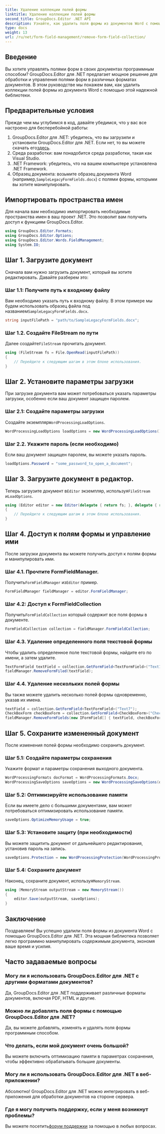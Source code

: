 ```yaml
---
title: Удаление коллекции полей формы
linktitle: Удаление коллекции полей формы
second_title: GroupDocs.Editor .NET API
description: Узнайте, как удалить поля формы из документов Word с помощью GroupDocs.Editor для .NET, с помощью этого пошагового руководства. Идеально подходит для разработчиков.
type: docs
weight: 13
url: /ru/net/form-field-management/remove-form-field-collection/
---
```

## Введение
Вы хотите управлять полями форм в своих документах программным способом? GroupDocs.Editor для .NET предлагает мощное решение для обработки и управления полями форм в различных форматах документов. В этом руководстве мы покажем вам, как удалить коллекции полей формы из документа Word с помощью этой надежной библиотеки. 
## Предварительные условия
Прежде чем мы углубимся в код, давайте убедимся, что у вас все настроено для бесперебойной работы:
1. GroupDocs.Editor для .NET: убедитесь, что вы загрузили и установили GroupDocs.Editor для .NET. Если нет, то вы можете скачать его[здесь](https://releases.groupdocs.com/editor/net/).
2. Среда разработки: вам понадобится среда разработки, такая как Visual Studio.
3. .NET Framework: убедитесь, что на вашем компьютере установлена .NET Framework.
4.  Образец документа: возьмите образец документа Word (например,`SampleLegacyFormFields.docx`) с полями формы, которыми вы хотите манипулировать.

## Импортировать пространства имен
Для начала вам необходимо импортировать необходимые пространства имен в ваш проект .NET. Это позволит вам получить доступ к функциям GroupDocs.Editor.
```csharp
using GroupDocs.Editor.Formats;
using GroupDocs.Editor.Options;
using GroupDocs.Editor.Words.FieldManagement;
using System.IO;
```
## Шаг 1. Загрузите документ
Сначала вам нужно загрузить документ, который вы хотите редактировать. Давайте разберем это:
### Шаг 1.1: Получите путь к входному файлу
 Вам необходимо указать путь к входному файлу. В этом примере мы будем использовать образец файла под названием`SampleLegacyFormFields.docx`.
```csharp
string inputFilePath = "path/to/SampleLegacyFormFields.docx";
```
### Шаг 1.2. Создайте FileStream по пути
 Далее создайте`FileStream` прочитать документ.
```csharp
using (FileStream fs = File.OpenRead(inputFilePath))
{
    // Перейдите к следующим шагам в этом блоке использования.
}
```
## Шаг 2. Установите параметры загрузки
При загрузке документа вам может потребоваться указать параметры загрузки, особенно если ваш документ защищен паролем.
### Шаг 2.1: Создайте параметры загрузки
 Создайте экземпляр`WordProcessingLoadOptions`.
```csharp
WordProcessingLoadOptions loadOptions = new WordProcessingLoadOptions();
```
### Шаг 2.2. Укажите пароль (если необходимо)
Если ваш документ защищен паролем, вы можете указать пароль.
```csharp
loadOptions.Password = "some_password_to_open_a_document";
```
## Шаг 3. Загрузите документ в редактор.
 Теперь загрузите документ в`Editor` экземпляр, используя`FileStream` и`LoadOptions`.
```csharp
using (Editor editor = new Editor(delegate { return fs; }, delegate { return loadOptions; }))
{
    // Перейдите к следующим шагам в этом блоке использования.
}
```
## Шаг 4. Доступ к полям формы и управление ими
После загрузки документа вы можете получить доступ к полям формы и манипулировать ими.
### Шаг 4.1. Прочтите FormFieldManager.
 Получить`FormFieldManager` из`Editor` пример.
```csharp
FormFieldManager fieldManager = editor.FormFieldManager;
```
### Шаг 4.2: Доступ к FormFieldCollection
 Получить`FormFieldCollection` который содержит все поля формы в документе.
```csharp
FormFieldCollection collection = fieldManager.FormFieldCollection;
```
### Шаг 4.3. Удаление определенного поля текстовой формы
Чтобы удалить определенное поле текстовой формы, найдите его по имени, а затем удалите.
```csharp
TextFormField textField = collection.GetFormField<TextFormField>("Text1");
fieldManager.RemoveFormFiled(textField);
```
### Шаг 4.4. Удаление нескольких полей формы
Вы также можете удалить несколько полей формы одновременно, указав их имена.
```csharp
textField = collection.GetFormField<TextFormField>("Text7");
CheckBoxForm checkBoxForm = collection.GetFormField<CheckBoxForm>("Check2");
fieldManager.RemoveFormFields(new IFormField[] { textField, checkBoxForm });
```
## Шаг 5. Сохраните измененный документ
После изменения полей формы необходимо сохранить документ.
### Шаг 5.1: Создайте параметры сохранения
Укажите формат и параметры сохранения выходного документа.
```csharp
WordProcessingFormats docFormat = WordProcessingFormats.Docx;
WordProcessingSaveOptions saveOptions = new WordProcessingSaveOptions(docFormat);
```
### Шаг 5.2: Оптимизируйте использование памяти
Если вы имеете дело с большими документами, вам может потребоваться оптимизировать использование памяти.
```csharp
saveOptions.OptimizeMemoryUsage = true;
```
### Шаг 5.3: Установите защиту (при необходимости)
Вы можете защитить документ от дальнейшего редактирования, установив пароль на запись.
```csharp
saveOptions.Protection = new WordProcessingProtection(WordProcessingProtectionType.AllowOnlyFormFields, "write_password");
```
### Шаг 5.4: Сохраните документ
 Наконец, сохраните документ, используя`MemoryStream`.
```csharp
using (MemoryStream outputStream = new MemoryStream())
{
    editor.Save(outputStream, saveOptions);
}
```

## Заключение
Поздравляем! Вы успешно удалили поля формы из документа Word с помощью GroupDocs.Editor для .NET. Эта мощная библиотека позволяет легко программно манипулировать содержимым документа, экономя ваше время и усилия.
## Часто задаваемые вопросы
### Могу ли я использовать GroupDocs.Editor для .NET с другими форматами документов?
Да, GroupDocs.Editor для .NET поддерживает различные форматы документов, включая PDF, HTML и другие.
### Можно ли добавлять поля формы с помощью GroupDocs.Editor для .NET?
Да, вы можете добавлять, изменять и удалять поля формы программным способом.
### Что делать, если мой документ очень большой?
Вы можете включить оптимизацию памяти в параметрах сохранения, чтобы эффективно обрабатывать большие документы.
### Могу ли я использовать GroupDocs.Editor для .NET в веб-приложении?
Абсолютно! GroupDocs.Editor для .NET можно интегрировать в веб-приложения для обработки документов на стороне сервера.
### Где я могу получить поддержку, если у меня возникнут проблемы?
 Вы можете посетить[форум поддержки](https://forum.groupdocs.com/c/editor/20) за помощью в любых вопросах.